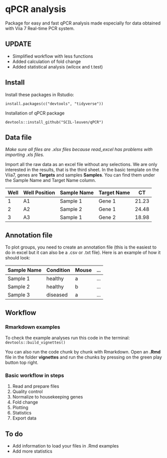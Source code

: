 # qPCR analysis
Package for easy and fast qPCR analysis made especially for data obtained with Viia 7 Real-time PCR system.

## UPDATE
* Simplified workflow with less functions
* Added calculation of fold change
* Added statistical analysis (wilcox and t.test)

## Install

Install these packages in Rstudio:

  `install.packages(c("devtools", "tidyverse"))`

Installation of qPCR package

  `devtools::install_github("SCIL-leuven/qPCR")`

## Data file

*Make sure all files are .xlsx files because read_excel has problems with importing .xls files.*

Import all the raw data as an excel file without any selections. We are only interested in the results, that is the third sheet. In the basic template on the Viia7, genes are **Targets** and samples **Samples**. You can find them under the Sample Name and Target Name column.


Well | Well Position | Sample Name | Target Name | CT  
-----|---------------|-------------|-------------|----
1    | A1            | Sample 1    | Gene 1    | 21.23  
2    | A2            | Sample 2    | Gene 1    | 24.48  
3    | A3            | Sample 1    | Gene 2    | 18.98   


## Annotation file

To plot groups, you need to create an annotation file (this is the easiest to do in excel but it can also be a .csv or .txt file). Here is an example of how it should look:

Sample Name | Condition | Mouse | ...
----------|-----------|-----------|------
Sample 1  | healthy   | a  | ...
Sample 2  | healthy | b  | ...
Sample 3  | diseased | a | ...

## Workflow

### Rmarkdown examples

To check the example analyses run this code in the terminal:
`devtools::build_vignettes()`

You can also run the code chunk by chunk with Rmarkdown. Open an **.Rmd** file in the folder **vignettes** and run the chunks by pressing on the green play button top right.

### Basic workflow in steps

1. Read and prepare files
2. Quality control
3. Normalize to housekeeping genes
4. Fold change
5. Plotting
6. Statistics
7. Export data

## To do
* Add information to load your files in .Rmd examples
* Add more statistics

